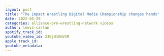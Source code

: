 ```yaml
---
layout: post
title: "The Impact Wrestling Digital Media Championship changes hands"
date: 2022-05-29
categories: alliance-pro-wrestling-network videos
author: lewis-carlan
spotify_track_id: 
youtube_video_id: 2J0jU1GNV3M
apple_track_id: 
youtube_metadata: 
---
```

